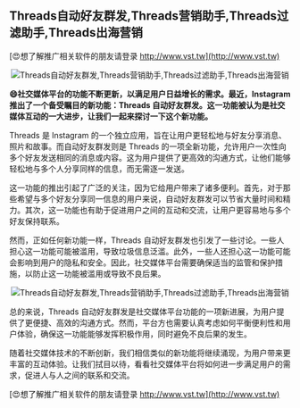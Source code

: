## **Threads自动好友群发,Threads营销助手,Threads过滤助手,Threads出海营销**

[😍想了解推广相关软件的朋友请登录 http://www.vst.tw](http://www.vst.tw)

 <center><img src="https://vst.tw/MP4/tuiguang/png/0.png" alt="Threads自动好友群发,Threads营销助手,Threads过滤助手,Threads出海营销"></center>

**😄社交媒体平台的功能不断更新，以满足用户日益增长的需求。最近，Instagram 推出了一个备受瞩目的新功能：Threads 自动好友群发。这一功能被认为是社交媒体互动的一大进步，让我们一起来探讨一下这个新功能。**

Threads 是 Instagram 的一个独立应用，旨在让用户更轻松地与好友分享消息、照片和故事。而自动好友群发则是 Threads 的一项全新功能，允许用户一次性向多个好友发送相同的消息或内容。这为用户提供了更高效的沟通方式，让他们能够轻松地与多个人分享同样的信息，而无需逐一发送。

这一功能的推出引起了广泛的关注，因为它给用户带来了诸多便利。首先，对于那些希望与多个好友分享同一信息的用户来说，自动好友群发可以节省大量时间和精力。其次，这一功能也有助于促进用户之间的互动和交流，让用户更容易地与多个好友保持联系。

然而，正如任何新功能一样，Threads 自动好友群发也引发了一些讨论。一些人担心这一功能可能被滥用，导致垃圾信息泛滥。此外，一些人还担心这一功能可能会影响到用户的隐私和安全。因此，社交媒体平台需要确保适当的监管和保护措施，以防止这一功能被滥用或导致不良后果。

 <center><img src="https://vst.tw/MP4/tuiguang/png/3.png" alt="Threads自动好友群发,Threads营销助手,Threads过滤助手,Threads出海营销"></center>

总的来说，Threads 自动好友群发是社交媒体平台功能的一项新进展，为用户提供了更便捷、高效的沟通方式。然而，平台方也需要认真考虑如何平衡便利性和用户体验，确保这一功能能够发挥积极作用，同时避免不良后果的发生。

随着社交媒体技术的不断创新，我们相信类似的新功能将继续涌现，为用户带来更丰富的互动体验。让我们拭目以待，看看社交媒体平台将如何进一步满足用户的需求，促进人与人之间的联系和交流。

[😍想了解推广相关软件的朋友请登录 http://www.vst.tw](http://www.vst.tw)



